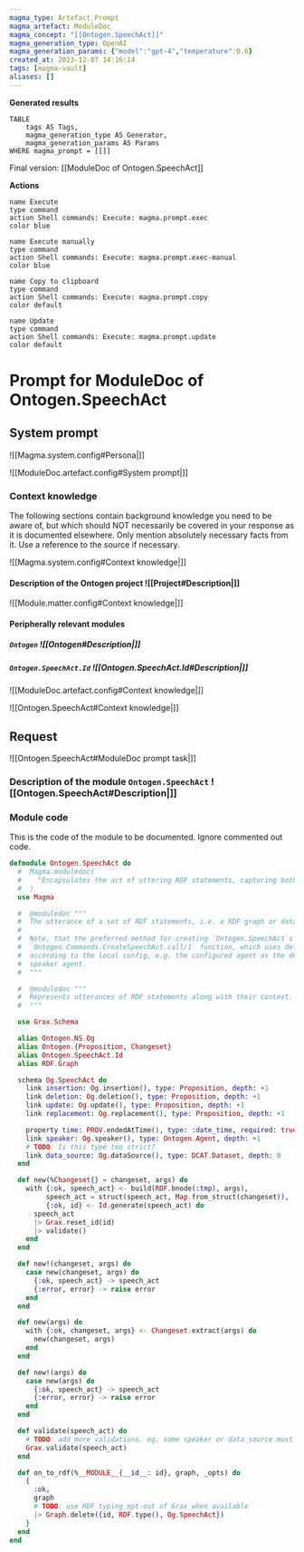 ```yaml
---
magma_type: Artefact.Prompt
magma_artefact: ModuleDoc
magma_concept: "[[Ontogen.SpeechAct]]"
magma_generation_type: OpenAI
magma_generation_params: {"model":"gpt-4","temperature":0.6}
created_at: 2023-12-07 14:16:14
tags: [magma-vault]
aliases: []
---
```


**Generated results**

```dataview
TABLE
	tags AS Tags,
	magma_generation_type AS Generator,
	magma_generation_params AS Params
WHERE magma_prompt = [[]]
```

Final version: [[ModuleDoc of Ontogen.SpeechAct]]

**Actions**

```button
name Execute
type command
action Shell commands: Execute: magma.prompt.exec
color blue
```
```button
name Execute manually
type command
action Shell commands: Execute: magma.prompt.exec-manual
color blue
```
```button
name Copy to clipboard
type command
action Shell commands: Execute: magma.prompt.copy
color default
```
```button
name Update
type command
action Shell commands: Execute: magma.prompt.update
color default
```

# Prompt for ModuleDoc of Ontogen.SpeechAct

## System prompt

![[Magma.system.config#Persona|]]

![[ModuleDoc.artefact.config#System prompt|]]

### Context knowledge

The following sections contain background knowledge you need to be aware of, but which should NOT necessarily be covered in your response as it is documented elsewhere. Only mention absolutely necessary facts from it. Use a reference to the source if necessary.

![[Magma.system.config#Context knowledge|]]

#### Description of the Ontogen project ![[Project#Description|]]

![[Module.matter.config#Context knowledge|]]

#### Peripherally relevant modules

##### `Ontogen` ![[Ontogen#Description|]]

##### `Ontogen.SpeechAct.Id` ![[Ontogen.SpeechAct.Id#Description|]]

![[ModuleDoc.artefact.config#Context knowledge|]]

![[Ontogen.SpeechAct#Context knowledge|]]


## Request

![[Ontogen.SpeechAct#ModuleDoc prompt task|]]

### Description of the module `Ontogen.SpeechAct` ![[Ontogen.SpeechAct#Description|]]

### Module code

This is the code of the module to be documented. Ignore commented out code.

```elixir
defmodule Ontogen.SpeechAct do
  #  Magma.moduledoc(
  #    "Encapsulates the act of uttering RDF statements, capturing both the statements and their associated metadata."
  #  )
  use Magma

  #  @moduledoc """
  #  The utterance of a set of RDF statements, i.e. a RDF graph or dataset.
  #
  #  Note, that the preferred method for creating `Ontogen.SpeechAct`s is the
  #  `Ontogen.Commands.CreateSpeechAct.call/1` function, which uses defaults
  #  according to the local config, e.g. the configured agent as the default
  #  speaker agent.
  #  """

  #  @moduledoc """
  #  Represents utterances of RDF statements along with their context.
  #  """

  use Grax.Schema

  alias Ontogen.NS.Og
  alias Ontogen.{Proposition, Changeset}
  alias Ontogen.SpeechAct.Id
  alias RDF.Graph

  schema Og.SpeechAct do
    link insertion: Og.insertion(), type: Proposition, depth: +1
    link deletion: Og.deletion(), type: Proposition, depth: +1
    link update: Og.update(), type: Proposition, depth: +1
    link replacement: Og.replacement(), type: Proposition, depth: +1

    property time: PROV.endedAtTime(), type: :date_time, required: true
    link speaker: Og.speaker(), type: Ontogen.Agent, depth: +1
    # TODO: Is this type too strict?
    link data_source: Og.dataSource(), type: DCAT.Dataset, depth: 0
  end

  def new(%Changeset{} = changeset, args) do
    with {:ok, speech_act} <- build(RDF.bnode(:tmp), args),
         speech_act = struct(speech_act, Map.from_struct(changeset)),
         {:ok, id} <- Id.generate(speech_act) do
      speech_act
      |> Grax.reset_id(id)
      |> validate()
    end
  end

  def new!(changeset, args) do
    case new(changeset, args) do
      {:ok, speech_act} -> speech_act
      {:error, error} -> raise error
    end
  end

  def new(args) do
    with {:ok, changeset, args} <- Changeset.extract(args) do
      new(changeset, args)
    end
  end

  def new!(args) do
    case new(args) do
      {:ok, speech_act} -> speech_act
      {:error, error} -> raise error
    end
  end

  def validate(speech_act) do
    # TODO: add more validations. eg. some speaker or data_source must be specified in some form
    Grax.validate(speech_act)
  end

  def on_to_rdf(%__MODULE__{__id__: id}, graph, _opts) do
    {
      :ok,
      graph
      # TODO: use RDF typing opt-out of Grax when available
      |> Graph.delete({id, RDF.type(), Og.SpeechAct})
    }
  end
end

```
